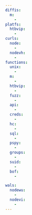 ```yaml
---
diffis:
  m:
    -
platfs:
  htbvip:
    -
curls:
  node:
    -
  nodevh:
    -
functions:
  unix:
    -
  m:
    -
  htbvip:
    -
  fuzz:
    -
  api:
    -
  creds:
    -
  hc:
    -
  sql:
    -
  pspy:
    -
  groups:
    -
  suid:
    -
  bof:
    -

wals:
  nodewu:
    -
  nodevi:
    -
---
```

